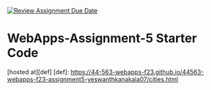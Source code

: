 [![Review Assignment Due Date](https://classroom.github.com/assets/deadline-readme-button-24ddc0f5d75046c5622901739e7c5dd533143b0c8e959d652212380cedb1ea36.svg)](https://classroom.github.com/a/7kKA03Up)
# WebApps-Assignment-5 Starter Code
[hosted at][def]
[def]: https://44-563-webapps-f23.github.io/44563-webapps-f23-assignment5-yeswanthkanakala07/cities.html